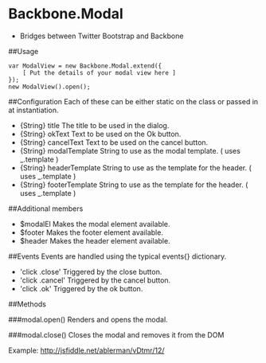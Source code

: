 Backbone.Modal
==============

- Bridges between Twitter Bootstrap and Backbone

##Usage

    var ModalView = new Backbone.Modal.extend({
        [ Put the details of your modal view here ]
    });
    new ModalView().open();

##Configuration
Each of these can be either static on the class or passed in at instantiation.

- {String} title The title to be used in the dialog.
- {String} okText Text to be used on the Ok button.
- {String} cancelText Text to be used on the cancel button.
- {String} modalTemplate String to use as the modal template. ( uses _.template )
- {String} headerTemplate String to use as the template for the header. ( uses _.template )
- {String} footerTemplate String to use as the template for the header. ( uses _.template )

##Additional members
- $modalEl Makes the modal element available.
- $footer Makes the footer element available.
- $header Makes the header element available.

##Events
Events are handled using the typical events{} dictionary.

- 'click .close' Triggered by the close button.
- 'click .cancel' Triggered by the cancel button.
- 'click .ok' Triggered by the ok button.

##Methods

###modal.open()
Renders and opens the modal.

###modal.close()
Closes the modal and removes it from the DOM

Example: 
http://jsfiddle.net/ablerman/vDtmr/12/
